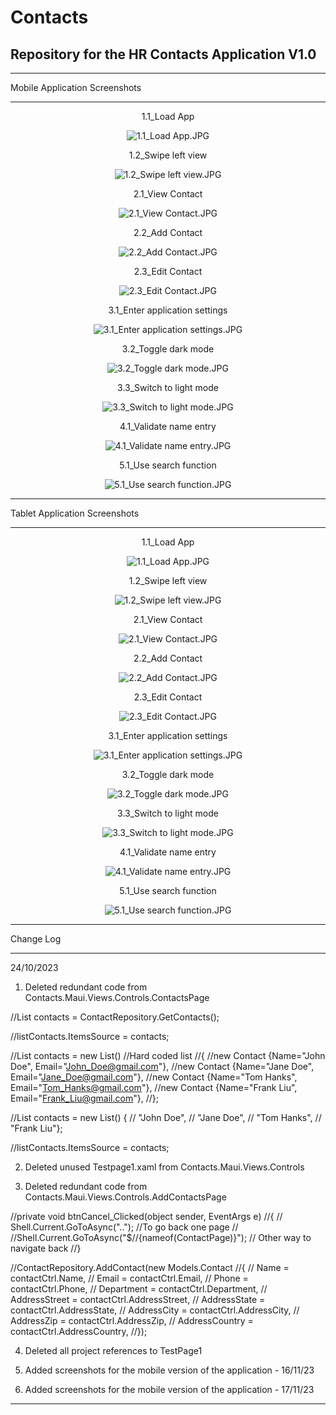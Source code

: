 # Contacts
Repository for the HR Contacts Application V1.0
----------------------------------------------------------------------------------------------------------------------------------------
___________
Mobile Application Screenshots
___________
<p align="center">1.1_Load App</p>

<p align="center">
  <img src="https://github.com/Phoshizzle23/Contacts/blob/master/Screenshots/1.1_Load%20App.JPG?raw=true" alt="1.1_Load App.JPG">
</p>

<p align="center">1.2_Swipe left view</p>

<p align="center">
  <img src="https://github.com/Phoshizzle23/Contacts/blob/master/Screenshots/1.2_Swipe%20left%20view.JPG?raw=true" alt="1.2_Swipe left view.JPG">
</p>

<p align="center">2.1_View Contact</p>

<p align="center">
  <img src="https://github.com/Phoshizzle23/Contacts/blob/master/Screenshots/2.1_View%20Contact.JPG?raw=true" alt="2.1_View Contact.JPG">
</p>

<p align="center">2.2_Add Contact</p>

<p align="center">
  <img src="https://github.com/Phoshizzle23/Contacts/blob/master/Screenshots/2.2_Add%20Contact.JPG?raw=true" alt="2.2_Add Contact.JPG">
</p>

<p align="center">2.3_Edit Contact</p>

<p align="center">
  <img src="https://github.com/Phoshizzle23/Contacts/blob/master/Screenshots/2.3_Edit%20Contact.JPG?raw=true" alt="2.3_Edit Contact.JPG">
</p>

<p align="center">3.1_Enter application settings</p>

<p align="center">
  <img src="https://github.com/Phoshizzle23/Contacts/blob/master/Screenshots/3.1_Enter%20application%20settings.JPG?raw=true" alt="3.1_Enter application settings.JPG">
</p>

<p align="center">3.2_Toggle dark mode</p>

<p align="center">
  <img src="https://github.com/Phoshizzle23/Contacts/blob/master/Screenshots/3.2_Toggle%20dark%20mode.JPG?raw=true" alt="3.2_Toggle dark mode.JPG">
</p>

<p align="center">3.3_Switch to light mode</p>

<p align="center">
  <img src="https://github.com/Phoshizzle23/Contacts/blob/master/Screenshots/3.3_Switch%20to%20light%20mode.JPG?raw=true" alt="3.3_Switch to light mode.JPG">
</p>

<p align="center">4.1_Validate name entry</p>

<p align="center">
  <img src="https://github.com/Phoshizzle23/Contacts/blob/master/Screenshots/4.1_Validate%20name%20entry.JPG?raw=true" alt="4.1_Validate name entry.JPG">
</p>

<p align="center">5.1_Use search function</p>

<p align="center">
  <img src="https://github.com/Phoshizzle23/Contacts/blob/master/Screenshots/5.1_Use%20search%20function.JPG?raw=true" alt="5.1_Use search function.JPG">
</p>

___________
Tablet Application Screenshots
___________
<p align="center">1.1_Load App</p>

<p align="center">
  <img src="https://github.com/Phoshizzle23/Contacts/blob/master/Screenshots/1.1_Load%20AppTab.jpg?raw=true" alt="1.1_Load App.JPG">
</p>

<p align="center">1.2_Swipe left view</p>

<p align="center">
  <img src="https://github.com/Phoshizzle23/Contacts/blob/master/Screenshots/1.2_SwipeleftviewTab.jpg?raw=true" alt="1.2_Swipe left view.JPG">
</p>

<p align="center">2.1_View Contact</p>

<p align="center">
  <img src="https://github.com/Phoshizzle23/Contacts/blob/master/Screenshots/2.1_ViewContactTab.jpg?raw=true" alt="2.1_View Contact.JPG">
</p>

<p align="center">2.2_Add Contact</p>

<p align="center">
  <img src="https://github.com/Phoshizzle23/Contacts/blob/master/Screenshots/2.2_AddContactTab.jpg?raw=true" alt="2.2_Add Contact.JPG">
</p>

<p align="center">2.3_Edit Contact</p>

<p align="center">
  <img src="https://github.com/Phoshizzle23/Contacts/blob/master/Screenshots/2.3_EditContactTab.jpg?raw=true" alt="2.3_Edit Contact.JPG">
</p>

<p align="center">3.1_Enter application settings</p>

<p align="center">
  <img src="https://github.com/Phoshizzle23/Contacts/blob/master/Screenshots/3.1_EnterApplicationSettingsTab.jpg?raw=true" alt="3.1_Enter application settings.JPG">
</p>

<p align="center">3.2_Toggle dark mode</p>

<p align="center">
  <img src="https://github.com/Phoshizzle23/Contacts/blob/master/Screenshots/3.2_ToggledarkmodeTab.jpg?raw=true" alt="3.2_Toggle dark mode.JPG">
</p>

<p align="center">3.3_Switch to light mode</p>

<p align="center">
  <img src="https://github.com/Phoshizzle23/Contacts/blob/master/Screenshots/3.3_SwitchToLightModeTab.jpg?raw=true" alt="3.3_Switch to light mode.JPG">
</p>

<p align="center">4.1_Validate name entry</p>

<p align="center">
  <img src="https://github.com/Phoshizzle23/Contacts/blob/master/Screenshots/4.1_ValidateNameEntryTab.jpg?raw=true" alt="4.1_Validate name entry.JPG">
</p>

<p align="center">5.1_Use search function</p>

<p align="center">
  <img src="https://github.com/Phoshizzle23/Contacts/blob/master/Screenshots/5.1_UseSearchFunctionTab.jpg?raw=true" alt="5.1_Use search function.JPG">
</p>

___________
Change Log
___________

24/10/2023

1. Deleted redundant code from Contacts.Maui.Views.Controls.ContactsPage 

//List<Contact> contacts = ContactRepository.GetContacts();

//listContacts.ItemsSource = contacts;

//List<Contact> contacts = new List<Contact>() //Hard coded list
//{ 
//new Contact {Name="John Doe", Email="John_Doe@gmail.com"},
//new Contact {Name="Jane Doe", Email="Jane_Doe@gmail.com"},
//new Contact {Name="Tom Hanks", Email="Tom_Hanks@gmail.com"},
//new Contact {Name="Frank Liu", Email="Frank_Liu@gmail.com"},
//};

//List<string> contacts = new List<string>() { 
//    "John Doe",
//    "Jane Doe",
//    "Tom Hanks",
//    "Frank Liu"};

//listContacts.ItemsSource = contacts;

2. Deleted unused Testpage1.xaml from Contacts.Maui.Views.Controls

3. Deleted redundant code from Contacts.Maui.Views.Controls.AddContactsPage 

//private void btnCancel_Clicked(object sender, EventArgs e)
//{
//    Shell.Current.GoToAsync(".."); //To go back one page
//    //Shell.Current.GoToAsync("$//{nameof(ContactPage)}"); // Other way to navigate back
//}

//ContactRepository.AddContact(new Models.Contact
//{
//    Name = contactCtrl.Name,
//    Email = contactCtrl.Email,
//    Phone = contactCtrl.Phone,
//    Department = contactCtrl.Department,
//    AddressStreet = contactCtrl.AddressStreet,
//    AddressState = contactCtrl.AddressState,
//    AddressCity = contactCtrl.AddressCity,
//    AddressZip = contactCtrl.AddressZip,
//    AddressCountry = contactCtrl.AddressCountry,
//});


4. Deleted all project references to TestPage1

5. Added screenshots for the mobile version of the application - 16/11/23

6. Added screenshots for the mobile version of the application - 17/11/23
----------------------------------------------------------------------------------------------------------------------------------------
